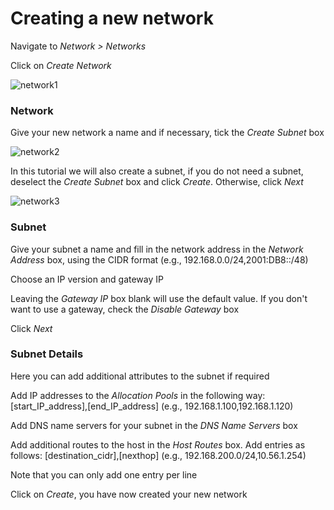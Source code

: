 # Creating a new network

Navigate to *Network > Networks* 

Click on *Create Network*

![network1](/home/guy/git-repositories/leafcloud-tutorials/docs/images/networks-1.png)

### Network

Give your new network a name and if necessary, tick the *Create Subnet* box

![network2](/home/guy/git-repositories/leafcloud-tutorials/docs/images/networks-2.png)

In this tutorial we will also create a subnet, if you do not need a subnet, deselect the *Create Subnet* box and click *Create*. Otherwise, click *Next*  

![network3](/home/guy/git-repositories/leafcloud-tutorials/docs/images/networks-3.png)

### Subnet

Give your subnet a name and fill in the network address in the *Network Address* box, using the CIDR format (e.g., 192.168.0.0/24,2001:DB8::/48)

Choose an IP version and gateway IP

Leaving the *Gateway IP* box blank will use the default value. If you don't want to use a gateway, check the *Disable Gateway* box

Click *Next*

### Subnet Details

Here you can add additional attributes to the subnet if required

Add IP addresses to the *Allocation Pools* in the following way: [start_IP_address],[end_IP_address] (e.g., 192.168.1.100,192.168.1.120)

Add DNS name servers for your subnet in the *DNS Name Servers* box

Add additional routes to the host in the *Host Routes* box. Add entries as follows: [destination_cidr],[nexthop] (e.g., 192.168.200.0/24,10.56.1.254)  

Note that you can only add one entry per line 

Click on *Create*, you have now created your new network